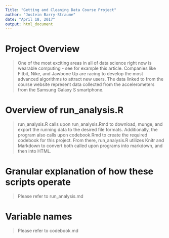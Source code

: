 ```yaml
---
Title: "Getting and Cleaning Data Course Project"
author: "Jostein Barry-Straume"
date: "April 18, 2017"
output: html_document
---
```


# Project Overview
> One of the most exciting areas in all of data science right now is wearable computing - see for example this article. Companies like Fitbit, Nike, and Jawbone Up are racing to develop the most advanced algorithms to attract new users. The data linked to from the course website represent data collected from the accelerometers from the Samsung Galaxy S smartphone.

# Overview of run_analysis.R
> run_analysis.R calls upon run_analysis.Rmd to download, munge, and export the running data to the desired file formats. Additionally, the program also calls upon codebook.Rmd to create the required codebook for this project. From there, run_analysis.R utilizes Knitr and Markdown to convert both called upon programs into markdown, and then into HTML.

# Granular explanation of how these scripts operate
> Please refer to run_analysis.md

# Variable names
> Please refer to codebook.md

